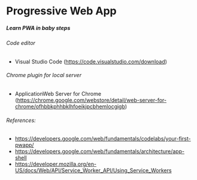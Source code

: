 # Progressive Web App

##### Learn PWA in baby steps

###### Code editor
- Visual Studio Code (https://code.visualstudio.com/download)
 
###### Chrome plugin for local server
- ApplicationWeb Server for Chrome (https://chrome.google.com/webstore/detail/web-server-for-chrome/ofhbbkphhbklhfoeikjpcbhemlocgigb)

###### References:
 - https://developers.google.com/web/fundamentals/codelabs/your-first-pwapp/
 - https://developers.google.com/web/fundamentals/architecture/app-shell
 - https://developer.mozilla.org/en-US/docs/Web/API/Service_Worker_API/Using_Service_Workers
